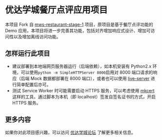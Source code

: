 # 优达学城餐厅点评应用项目
本项目 Fork 自 [mws-restaurant-stage-1](https://github.com/udacity/mws-restaurant-stage-1) 项目，原项目是基于餐厅点评功能的 Demo 应用，本项目将进一步完善其功能，包括对齐增加响应式设计、增加可访问性以及增加离线访问功能。

## 怎样运行此项目
- 建议部署到本地端网页服务器运行（后端依赖），如本机安装有 Python2.x 环境，可以使用`python -m SimpleHTTPServer 8000`启用对 8000 端口请求的响应（后端 Mock 数据都部署在 8000 端口），或者也可以使用 [live-server](https://github.com/tapio/live-server) 进行简单配置后亦可。
- 测试 Service Worker 时可能需要启动 HTTPS 服务，可以考虑使用 [mkcert](https://github.com/FiloSottile/mkcert) 这样的工具，通过脚本为本机（即 localhost）签发自签名证书的方式，开启 HTTPS 服务。

## 更多内容
如果你对此项目感兴趣，可以访问 [优达学城论坛](https://discussions.youdaxue.com/c/fend/nd001-restaurant-reviews-01) 了解更多相关信息。